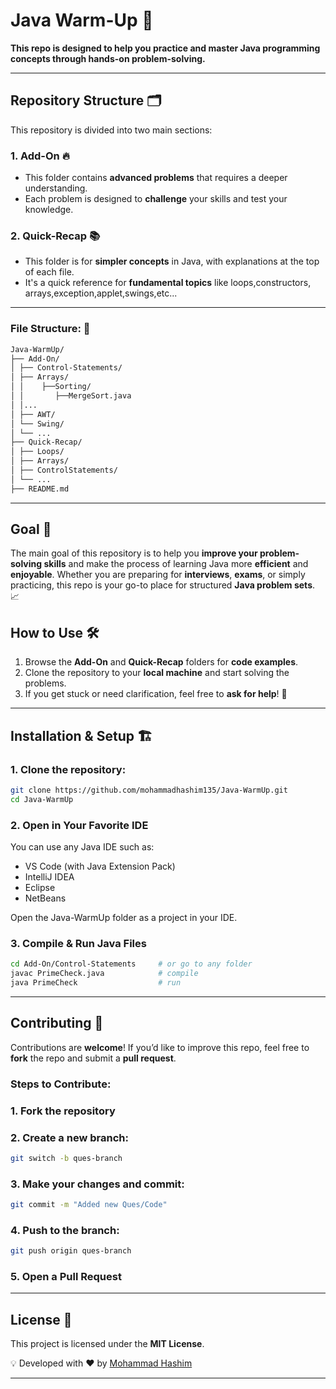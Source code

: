 # **Java Warm-Up** 🚀
**This repo is designed to help you practice and master **Java programming** concepts through hands-on problem-solving.**

 ---
## Repository Structure 🗂️

This repository is divided into two main sections:

### 1. **Add-On** 🔥
- This folder contains **advanced problems** that requires a deeper understanding.
- Each problem is designed to **challenge** your skills and test your knowledge.

### 2. **Quick-Recap** 📚
- This folder is for **simpler concepts** in Java, with explanations at the top of each file.
- It's a quick reference for **fundamental topics** like loops,constructors, arrays,exception,applet,swings,etc...
---
### File Structure: 📂

```bash
Java-WarmUp/
├── Add-On/
│ ├── Control-Statements/ 
│ ├── Arrays/
│ │    ├──Sorting/
│ │       ├──MergeSort.java
│ │...
│ ├── AWT/
│ └── Swing/
│ └── ...
├── Quick-Recap/
│ ├── Loops/
│ ├── Arrays/
│ ├── ControlStatements/
│ └── ...
├── README.md
```

---

## Goal 🎯
The main goal of this repository is to help you **improve your problem-solving skills** and make the process of learning Java more **efficient** and **enjoyable**. Whether you are preparing for **interviews**, **exams**, or simply practicing, this repo is your go-to place for structured **Java problem sets**. 📈

## How to Use 🛠️
1. Browse the **Add-On** and **Quick-Recap** folders for **code examples**.
2. Clone the repository to your **local machine** and start solving the problems.
3. If you get stuck or need clarification, feel free to **ask for help**! 🤔

---
## **Installation & Setup** 🏗  

### 1. Clone the repository:

```bash
git clone https://github.com/mohammadhashim135/Java-WarmUp.git
cd Java-WarmUp
```
### **2. Open in Your Favorite IDE**

You can use any Java IDE such as:

- VS Code (with Java Extension Pack)
- IntelliJ IDEA
- Eclipse
- NetBeans

Open the Java-WarmUp folder as a project in your IDE.

### **3. Compile & Run Java Files**

```bash
cd Add-On/Control-Statements     # or go to any folder
javac PrimeCheck.java            # compile
java PrimeCheck                  # run
```
---

## **Contributing** 🤝
Contributions are **welcome**! If you’d like to improve this repo, feel free to **fork** the repo and submit a **pull request**. 

### **Steps to Contribute:**

### **1. Fork the repository**

### **2. Create a new branch:**
```bash
git switch -b ques-branch
```

### **3. Make your changes and commit:**

```bash
git commit -m "Added new Ques/Code"
```
### **4. Push to the branch:**
```bash
git push origin ques-branch
```
### **5. Open a Pull Request**
---

## **License** 📜
This project is licensed under the **MIT License**.

💡 Developed with ❤️ by [Mohammad Hashim](https://github.com/mohammadhashim135/Java-WarmUp)

---

